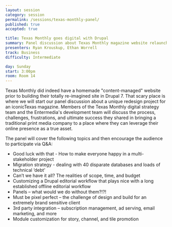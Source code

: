 ```yaml
---
layout: session
category: session
permalink: /sessions/texas-monthly-panel/
published: true
accepted: true

title: Texas Monthly goes digital with Drupal
summary: Panel discussion about Texas Monthly magazine website relaunch
presenters: Ryan Krouskup, Ethan Worrell
track: Business
difficulty: Intermediate

day: Sunday
start: 3:00pm
room: Room 14
---
```


Texas Monthly did indeed have a homemade "content-managed" website prior to building their totally re-imagined site in Drupal 7.  That scary place is where we will start our panel discussion about a unique redesign project for an iconicTexas magazine.  Members of the Texas Monthly digital strategy team and the Entermedia's development team will discuss the process, challenges, frustrations, and ultimate success they shared in bringing a traditional print media company to a place where they can leverage their online presence as a true asset.

The panel will cover the following topics and then encourage the audience to participate via Q&A:

* Good luck with that - How to make everyone happy in a multi-stakeholder project
* Migration strategy - dealing with 40 disparate databases and loads of technical ‘debt’
* Can’t we have it all? The realities of scope, time, and budget
* Customizing a Drupal editorial workflow that plays nice with a long established offline editorial workflow
* Panels – what would we do without them?!?!
* Must be pixel perfect – the challenge of design and build for an extremely brand sensitive client
* 3rd party integration – subscription management, ad serving, email marketing, and more
* Module customization for story, channel, and tile promotion
